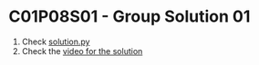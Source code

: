 # C01P08S01 - Group Solution 01

1. Check [solution.py](./solution.py)
1. Check the [video for the solution](https://youtu.be/EzP6vfASVo0)
